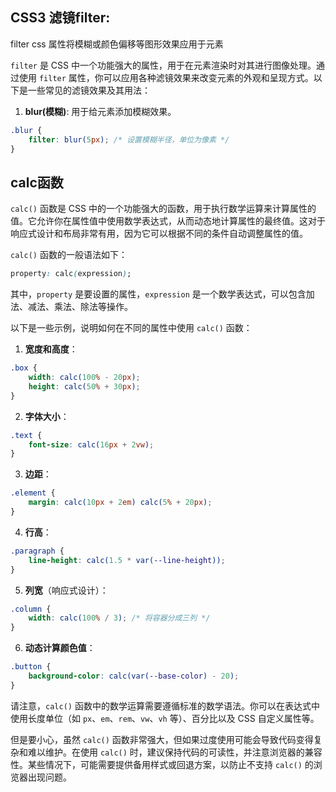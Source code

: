 ## CSS3 滤镜filter:

filter css 属性将模糊或颜色偏移等图形效果应用于元素

 `filter` 是 CSS 中一个功能强大的属性，用于在元素渲染时对其进行图像处理。通过使用 `filter` 属性，你可以应用各种滤镜效果来改变元素的外观和呈现方式。以下是一些常见的滤镜效果及其用法：

1. **blur(模糊)**: 用于给元素添加模糊效果。

```css
.blur {
    filter: blur(5px); /* 设置模糊半径，单位为像素 */
}
```

## calc函数

 `calc()` 函数是 CSS 中的一个功能强大的函数，用于执行数学运算来计算属性的值。它允许你在属性值中使用数学表达式，从而动态地计算属性的最终值。这对于响应式设计和布局非常有用，因为它可以根据不同的条件自动调整属性的值。

`calc()` 函数的一般语法如下：

```css
property: calc(expression);
```

其中，`property` 是要设置的属性，`expression` 是一个数学表达式，可以包含加法、减法、乘法、除法等操作。

以下是一些示例，说明如何在不同的属性中使用 `calc()` 函数：

1. **宽度和高度**：

```css
.box {
    width: calc(100% - 20px);
    height: calc(50% + 30px);
}
```

2. **字体大小**：

```css
.text {
    font-size: calc(16px + 2vw);
}
```

3. **边距**：

```css
.element {
    margin: calc(10px + 2em) calc(5% + 20px);
}
```

4. **行高**：

```css
.paragraph {
    line-height: calc(1.5 * var(--line-height));
}
```

5. **列宽**（响应式设计）：

```css
.column {
    width: calc(100% / 3); /* 将容器分成三列 */
}
```

6. **动态计算颜色值**：

```css
.button {
    background-color: calc(var(--base-color) - 20);
}
```

请注意，`calc()` 函数中的数学运算需要遵循标准的数学语法。你可以在表达式中使用长度单位（如 `px`、`em`、`rem`、`vw`、`vh` 等）、百分比以及 CSS 自定义属性等。

但是要小心，虽然 `calc()` 函数非常强大，但如果过度使用可能会导致代码变得复杂和难以维护。在使用 `calc()` 时，建议保持代码的可读性，并注意浏览器的兼容性。某些情况下，可能需要提供备用样式或回退方案，以防止不支持 `calc()` 的浏览器出现问题。